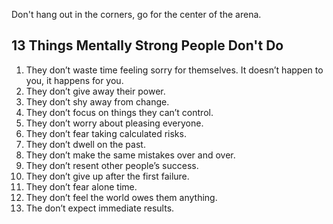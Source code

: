 Don't hang out in the corners, go for the center of the arena.

## 13 Things Mentally Strong People Don't Do
1. They don’t waste time feeling sorry for themselves. It doesn’t happen to you, it happens for you.
2. They don’t give away their power.
3. They don’t shy away from change.
4. They don’t focus on things they can’t control.
5. They don’t worry about pleasing everyone.
6. They don’t fear taking calculated risks.
7. They don’t dwell on the past.
8. They don’t make the same mistakes over and over.
9. They don’t resent other people’s success.
10. They don’t give up after the first failure.
11. They don’t fear alone time.
12. They don’t feel the world owes them anything.
13. The don’t expect immediate results.